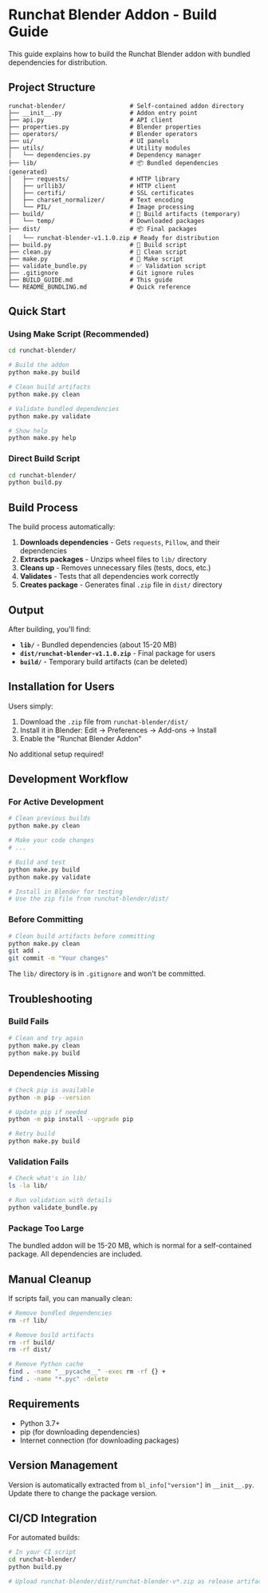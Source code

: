 # Runchat Blender Addon - Build Guide

This guide explains how to build the Runchat Blender addon with bundled dependencies for distribution.

## Project Structure

```
runchat-blender/                  # Self-contained addon directory
├── __init__.py                   # Addon entry point
├── api.py                        # API client
├── properties.py                 # Blender properties
├── operators/                    # Blender operators
├── ui/                           # UI panels
├── utils/                        # Utility modules
│   └── dependencies.py           # Dependency manager
├── lib/                          # 📦 Bundled dependencies (generated)
│   ├── requests/                 # HTTP library
│   ├── urllib3/                  # HTTP client
│   ├── certifi/                  # SSL certificates
│   ├── charset_normalizer/       # Text encoding
│   └── PIL/                      # Image processing
├── build/                        # 🔨 Build artifacts (temporary)
│   └── temp/                     # Downloaded packages
├── dist/                         # 📦 Final packages
│   └── runchat-blender-v1.1.0.zip # Ready for distribution
├── build.py                      # 🔧 Build script
├── clean.py                      # 🧹 Clean script
├── make.py                       # 🚀 Make script
├── validate_bundle.py            # ✅ Validation script
├── .gitignore                    # Git ignore rules
├── BUILD_GUIDE.md                # This guide
└── README_BUNDLING.md            # Quick reference
```

## Quick Start

### Using Make Script (Recommended)

```bash
cd runchat-blender/

# Build the addon
python make.py build

# Clean build artifacts
python make.py clean

# Validate bundled dependencies
python make.py validate

# Show help
python make.py help
```

### Direct Build Script

```bash
cd runchat-blender/
python build.py
```

## Build Process

The build process automatically:

1. **Downloads dependencies** - Gets `requests`, `Pillow`, and their dependencies
2. **Extracts packages** - Unzips wheel files to `lib/` directory
3. **Cleans up** - Removes unnecessary files (tests, docs, etc.)
4. **Validates** - Tests that all dependencies work correctly
5. **Creates package** - Generates final `.zip` file in `dist/` directory

## Output

After building, you'll find:

- **`lib/`** - Bundled dependencies (about 15-20 MB)
- **`dist/runchat-blender-v1.1.0.zip`** - Final package for users
- **`build/`** - Temporary build artifacts (can be deleted)

## Installation for Users

Users simply:
1. Download the `.zip` file from `runchat-blender/dist/`
2. Install it in Blender: Edit → Preferences → Add-ons → Install
3. Enable the "Runchat Blender Addon"

No additional setup required!

## Development Workflow

### For Active Development

```bash
# Clean previous builds
python make.py clean

# Make your code changes
# ...

# Build and test
python make.py build
python make.py validate

# Install in Blender for testing
# Use the zip file from runchat-blender/dist/
```

### Before Committing

```bash
# Clean build artifacts before committing
python make.py clean
git add .
git commit -m "Your changes"
```

The `lib/` directory is in `.gitignore` and won't be committed.

## Troubleshooting

### Build Fails

```bash
# Clean and try again
python make.py clean
python make.py build
```

### Dependencies Missing

```bash
# Check pip is available
python -m pip --version

# Update pip if needed
python -m pip install --upgrade pip

# Retry build
python make.py build
```

### Validation Fails

```bash
# Check what's in lib/
ls -la lib/

# Run validation with details
python validate_bundle.py
```

### Package Too Large

The bundled addon will be 15-20 MB, which is normal for a self-contained package. All dependencies are included.

## Manual Cleanup

If scripts fail, you can manually clean:

```bash
# Remove bundled dependencies
rm -rf lib/

# Remove build artifacts
rm -rf build/
rm -rf dist/

# Remove Python cache
find . -name "__pycache__" -exec rm -rf {} +
find . -name "*.pyc" -delete
```

## Requirements

- Python 3.7+
- pip (for downloading dependencies)
- Internet connection (for downloading packages)

## Version Management

Version is automatically extracted from `bl_info["version"]` in `__init__.py`. Update there to change the package version.

## CI/CD Integration

For automated builds:

```bash
# In your CI script
cd runchat-blender/
python build.py

# Upload runchat-blender/dist/runchat-blender-v*.zip as release artifact
``` 